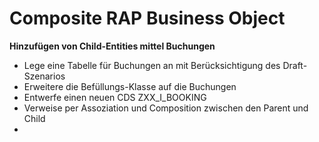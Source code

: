 # Composite RAP Business Object  

**Hinzufügen von Child-Entities mittel Buchungen**  
- Lege eine Tabelle für Buchungen an mit Berücksichtigung des Draft-Szenarios
- Erweitere die Befüllungs-Klasse auf die Buchungen
- Entwerfe einen neuen CDS ZXX_I_BOOKING
- Verweise per Assoziation und Composition zwischen den Parent und Child
- 
